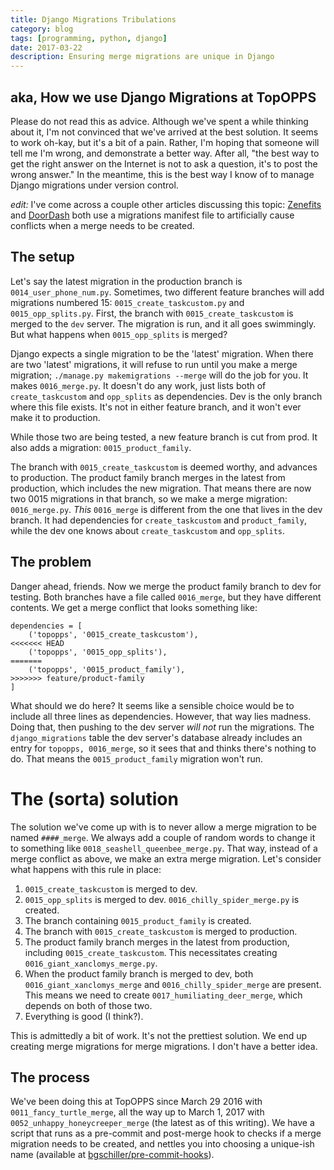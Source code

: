 ```yaml
---
title: Django Migrations Tribulations
category: blog
tags: [programming, python, django]
date: 2017-03-22
description: Ensuring merge migrations are unique in Django
---
```


## aka, How we use Django Migrations at TopOPPS

Please do not read this as advice. Although we've spent a while thinking about it, I'm not convinced that we've arrived at the best solution. It seems to work oh-kay, but it's a bit of a pain. Rather, I'm hoping that someone will tell me I'm wrong, and demonstrate a better way. After all, "the best way to get the right answer on the Internet is not to ask a question, it's to post the wrong answer." In the meantime, this is the best way I know of to manage Django migrations under version control.

_edit:_ I've come across a couple other articles discussing this topic: [Zenefits](https://engineering.zenefits.com/2015/11/using-old-ideas-to-solve-new-problems/) and [DoorDash](https://blog.doordash.com/tips-for-building-high-quality-django-apps-at-scale-a5a25917b2b5) both use a migrations manifest file to artificially cause conflicts when a merge needs to be created.

## The setup

Let's say the latest migration in the production branch is `0014_user_phone_num.py`. Sometimes, two different feature branches will add migrations numbered 15: `0015_create_taskcustom.py` and `0015_opp_splits.py`. First, the branch with `0015_create_taskcustom` is merged to the `dev` server. The migration is run, and it all goes swimmingly. But what happens when `0015_opp_splits` is merged?

Django expects a single migration to be the 'latest' migration. When there are two 'latest' migrations, it will refuse to run until you make a merge migration; `./manage.py makemigrations --merge` will do the job for you. It makes `0016_merge.py`. It doesn't do any work, just lists both of `create_taskcustom` and `opp_splits` as dependencies. Dev is the only branch where this file exists. It's not in either feature branch, and it won't ever make it to production.

While those two are being tested, a new feature branch is cut from prod. It also adds a migration: `0015_product_family`.

The branch with `0015_create_taskcustom` is deemed worthy, and advances to production. The product family branch merges in the latest from production, which includes the new migration. That means there are now two 0015 migrations in that branch, so we make a merge migration: `0016_merge.py`. _This_ `0016_merge` is different from the one that lives in the dev branch. It had dependencies for `create_taskcustom` and `product_family`, while the dev one knows about `create_taskcustom` and `opp_splits`.

## The problem

Danger ahead, friends. Now we merge the product family branch to dev for testing. Both branches have a file called `0016_merge`, but they have different contents. We get a merge conflict that looks something like:

```
dependencies = [
    ('topopps', '0015_create_taskcustom'),
<<<<<<< HEAD
    ('topopps', '0015_opp_splits'),
=======
    ('topopps', '0015_product_family'),
>>>>>>> feature/product-family
]
```

What should we do here? It seems like a sensible choice would be to include all three lines as dependencies. However, that way lies madness. Doing that, then pushing to the dev server _will not_ run the migrations. The `django_migrations` table the dev server's database already includes an entry for `topopps, 0016_merge`, so it sees that and thinks there's nothing to do. That means the `0015_product_family` migration won't run.

# The (sorta) solution

The solution we've come up with is to never allow a merge migration to be named `####_merge`. We always add a couple of random words to change it to something like `0018_seashell_queenbee_merge.py`. That way, instead of a merge conflict as above, we make an extra merge migration. Let's consider what happens with this rule in place:

1. `0015_create_taskcustom` is merged to dev.
2. `0015_opp_splits` is merged to dev. `0016_chilly_spider_merge.py` is created.
3. The branch containing `0015_product_family` is created.
4. The branch with `0015_create_taskcustom` is merged to production.
5. The product family branch merges in the latest from production, including `0015_create_taskcustom`. This necessitates creating `0016_giant_xanclomys_merge.py`.
6. When the product family branch is merged to dev, both `0016_giant_xanclomys_merge` and `0016_chilly_spider_merge` are present. This means we need to create `0017_humiliating_deer_merge`, which depends on both of those two.
7. Everything is good (I think?).

This is admittedly a bit of work. It's not the prettiest solution. We end up creating merge migrations for merge migrations. I don't have a better idea.

## The process

We've been doing this at TopOPPS since March 29 2016 with `0011_fancy_turtle_merge`, all the way up to March 1, 2017 with `0052_unhappy_honeycreeper_merge` (the latest as of this writing). We have a script that runs as a pre-commit and post-merge hook to checks if a merge migration needs to be created, and nettles you into choosing a unique-ish name (available at [bgschiller/pre-commit-hooks](https://github.com/bgschiller/pre-commit-hooks/blob/master/pre_commit_hooks/django_migration_merge.py)).
